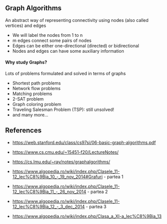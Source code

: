 ## Graph Algorithms

An abstract way of representing connectivity using nodes (also
called vertices) and edges
- We will label the nodes from 1 to n
- m edges connect some pairs of nodes
- Edges can be either one-directional (directed) or bidirectional
- Nodes and edges can have some auxiliary information

#### Why study Graphs?

Lots of problems formulated and solved in terms of graphs
- Shortest path problems
- Network flow problems
- Matching problems
- 2-SAT problem
- Graph coloring problem
- Traveling Salesman Problem (TSP): still unsolved!
- and many more...

## References

- https://web.stanford.edu/class/cs97si/06-basic-graph-algorithms.pdf

- https://www.cs.cmu.edu/~15451-f20/LectureNotes/

- https://cs.lmu.edu/~ray/notes/graphalgorithms/

- https://www.algopedia.ro/wiki/index.php/Clasele_11-12_lec%C8%9Bia_10_-_19_nov_2014#Grafuri - partea 1

- https://www.algopedia.ro/wiki/index.php/Clasele_11-12_lec%C8%9Bia_11_-_26_nov_2014 - partea 2

- https://www.algopedia.ro/wiki/index.php/Clasele_11-12_lec%C8%9Bia_12_-_3_dec_2014 - partea 3

- https://www.algopedia.ro/wiki/index.php/Clasa_a_XI-a_lec%C8%9Bia_13
